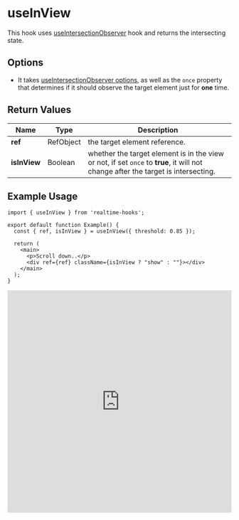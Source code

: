# useInView

This hook uses [useIntersectionObserver](./useIntersectionObserver) hook and returns the intersecting state.

## Options

- It takes [useIntersectionObserver options](./useIntersectionObserver#parameters), as well as the `once` property that determines if it should observe the target element just for **one** time.

## Return Values

| Name         | Type      | Description                                                                                                                       |
| ------------ | --------- | --------------------------------------------------------------------------------------------------------------------------------- |
| **ref**      | RefObject | the target element reference.                                                                                                     |
| **isInView** | Boolean   | whether the target element is in the view or not, if set `once` to **true**, it will not change after the target is intersecting. |

## Example Usage

<!-- prettier-ignore -->
```tsx
import { useInView } from 'realtime-hooks';

export default function Example() {
  const { ref, isInView } = useInView({ threshold: 0.85 });

  return (
    <main>
      <p>Scroll down..</p>
      <div ref={ref} className={isInView ? "show" : ""}></div>
    </main>
  );
}
```

<iframe src="https://codesandbox.io/embed/useinview-pywf6m?fontsize=14&hidenavigation=1&module=%2Fsrc%2FComponent.tsx&theme=dark" style="width:100%; height:500px; border:0; overflow:hidden;" title="useInView" allow="accelerometer; ambient-light-sensor; camera; encrypted-media; geolocation; gyroscope; hid; microphone; midi; payment; usb; vr; xr-spatial-tracking" sandbox="allow-forms allow-modals allow-popups allow-presentation allow-same-origin allow-scripts"></iframe>
